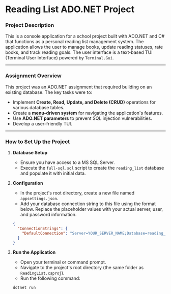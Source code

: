 # Reading List ADO.NET Project

### Project Description
This is a console application for a school project built with ADO.NET and C# that functions as a personal reading list management system. The application allows the user to manage books, update reading statuses, rate books, and track reading goals. The user interface is a text-based TUI (Terminal User Interface) powered by `Terminal.Gui`.

---

### Assignment Overview
This project was an ADO.NET assignment that required building on an existing database. The key tasks were to:

* Implement **Create, Read, Update, and Delete (CRUD)** operations for various database tables.
* Create a **menu-driven system** for navigating the application's features.
* Use **ADO.NET parameters** to prevent SQL injection vulnerabilities.
* Develop a user-friendly TUI.

---

### How to Set Up the Project

1.  **Database Setup**
    * Ensure you have access to a MS SQL Server.
    * Execute the `full-sql.sql` script to create the `reading_list` database and populate it with initial data.

2.  **Configuration**
    * In the project's root directory, create a new file named `appsettings.json`.
    * Add your database connection string to this file using the format below. Replace the placeholder values with your actual server, user, and password information.


    ```json
    {
      "ConnectionStrings": {
        "DefaultConnection": "Server=YOUR_SERVER_NAME;Database=reading_list;User Id=YOUR_USER_ID;Password=YOUR_PASSWORD;Trusted_Connection=False;TrustServerCertificate=True;"
      }
    }
    ```

3.  **Run the Application**
    * Open your terminal or command prompt.
    * Navigate to the project's root directory (the same folder as `ReadingList.csproj`).
    * Run the following command:


    ```bash
    dotnet run
    ```
